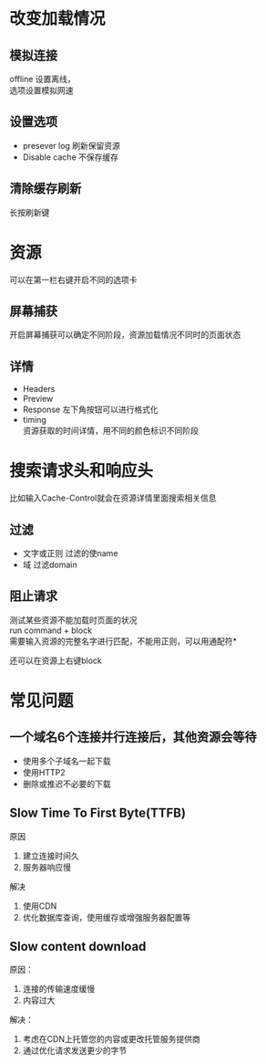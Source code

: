 # 改变加载情况
## 模拟连接
offline 设置离线，  
选项设置模拟网速
## 设置选项
- presever log 刷新保留资源
- Disable cache 不保存缓存
## 清除缓存刷新
长按刷新键

# 资源
可以在第一栏右键开启不同的选项卡  

## 屏幕捕获
开启屏幕捕获可以确定不同阶段，资源加载情况不同时的页面状态

## 详情
- Headers
- Preview
- Response 左下角按钮可以进行格式化
- timing  
  资源获取的时间详情，用不同的颜色标识不同阶段

# 搜索请求头和响应头
比如输入Cache-Control就会在资源详情里面搜索相关信息

## 过滤
- 文字或正则 过滤的使name
- 域 过滤domain

## 阻止请求
测试某些资源不能加载时页面的状况  
run command + block   
需要输入资源的完整名字进行匹配，不能用正则，可以用通配符*

还可以在资源上右键block

# 常见问题

## 一个域名6个连接并行连接后，其他资源会等待
- 使用多个子域名一起下载
- 使用HTTP2
- 删除或推迟不必要的下载

## Slow Time To First Byte(TTFB)
原因
1. 建立连接时间久
2. 服务器响应慢

解决  
1. 使用CDN
2. 优化数据库查询，使用缓存或增强服务器配置等

## Slow content download
原因：  
1. 连接的传输速度缓慢
2. 内容过大

解决：  
1. 考虑在CDN上托管您的内容或更改托管服务提供商
2. 通过优化请求发送更少的字节